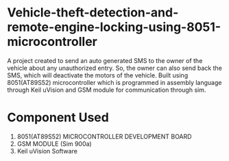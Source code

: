 # Vehicle-theft-detection-and-remote-engine-locking-using-8051-microcontroller
A project created to send an auto generated SMS to the owner of the vehicle about any unauthorized entry. So, the owner can also send back the SMS, which will deactivate the motors of the vehicle.
Built using 8051(AT89S52) microcontroller which is programmed in assembly language through Keil uVision and GSM module for communication through sim.
# Component Used
1. 8051(AT89S52) MICROCONTROLLER DEVELOPMENT BOARD
2. GSM MODULE (Sim 900a)
3. Keil uVision Software
